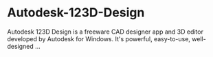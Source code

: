 # Autodesk-123D-Design
Autodesk 123D Design is a freeware CAD designer app and 3D editor developed by Autodesk for Windows. It's powerful, easy-to-use, well-designed ...

